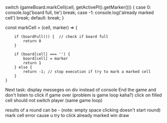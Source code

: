 switch (gameBoard.markCell(cell, getActivePl().getMarker())) {
            case 0:
                console.log('board full, tie')
                break;
            case -1:
                console.log('already marked cell')
                break;
            default:
                break;
        }


 const markCell = (cell, marker) => {

        if (boardFull()) {  // check if board full
            return 0
        }

        if (board[cell] === '') {
            board[cell] = marker
            return 1
        } else {
            return -1; // stop execution if try to mark a marked cell
        }
    }

Next task:  display messeges on div instead of console
            End the game and don't listen to click if game over (problem is game loop kaha?)
            click on filled cell should not switch player       (same game loop)

results of a round can be -  (note: empty space clicking doesn't start round)
    mark cell
    error cause u try to click already marked
    win
    draw
